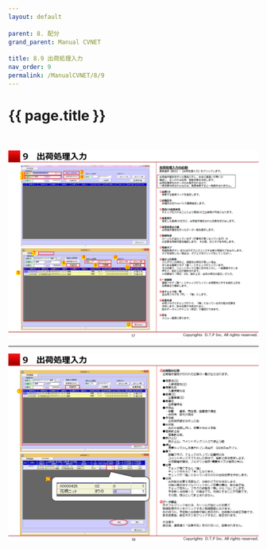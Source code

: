 ```yaml
---
layout: default

parent: 8. 配分
grand_parent: Manual CVNET

title: 8.9 出荷処理入力
nav_order: 9
permalink: /ManualCVNET/8/9
---
```


# {{ page.title }} <br/><br/>

<a href="/img/Haibun/Haibun18.PNG" target="_blank">
<img src="/img/Haibun/Haibun18.PNG" alt="login image"></a>


---

<a href="/img/Haibun/Haibun19.PNG" target="_blank">
<img src="/img/Haibun/Haibun19.PNG" alt="login image"></a>

